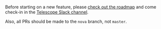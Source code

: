 Before starting on a new feature, please [check out the roadmap](https://trello.com/b/oLMMqjVL/telescope-roadmap) and come check-in in the [Telescope Slack channel](http://slack.telescopeapp.org/).

Also, all PRs should be made to the `nova` branch, not `master`. 